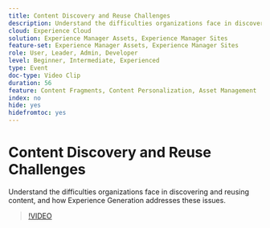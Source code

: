 ```yaml
---
title: Content Discovery and Reuse Challenges
description: Understand the difficulties organizations face in discovering and reusing content, and how Experience Generation addresses these issues.
cloud: Experience Cloud
solution: Experience Manager Assets, Experience Manager Sites
feature-set: Experience Manager Assets, Experience Manager Sites
role: User, Leader, Admin, Developer
level: Beginner, Intermediate, Experienced
type: Event
doc-type: Video Clip
duration: 56
feature: Content Fragments, Content Personalization, Asset Management
index: no
hide: yes
hidefromtoc: yes
---
```


# Content Discovery and Reuse Challenges

Understand the difficulties organizations face in discovering and reusing content, and how Experience Generation addresses these issues.

>[!VIDEO](https://video.tv.adobe.com/v/3459243/?learn=on&enablevpops)
